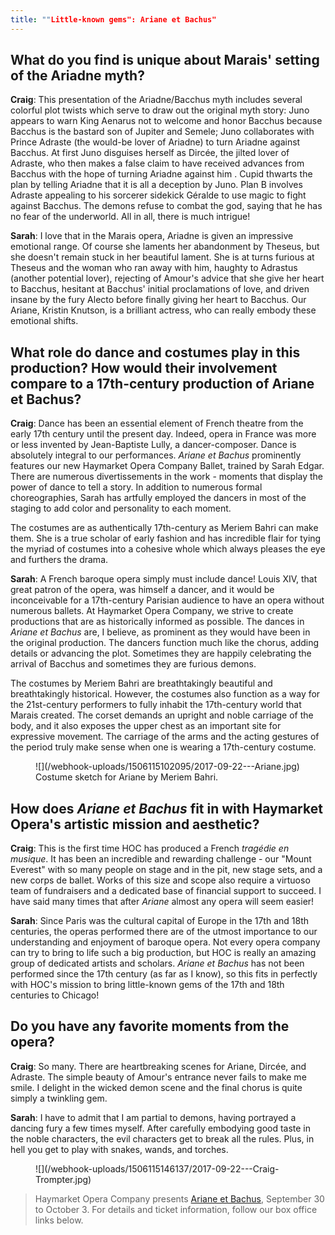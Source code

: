 ```yaml
---
title: ""Little-known gems": Ariane et Bachus"
---
```


## What do you find is unique about Marais' setting of the Ariadne myth? 

**Craig**: This presentation of the Ariadne/Bacchus myth includes several colorful plot twists which serve to draw out the original myth story: Juno appears to warn King Aenarus not to welcome and honor Bacchus because Bacchus is the bastard son of Jupiter and Semele; Juno collaborates with Prince Adraste (the would-be lover of Ariadne) to turn Ariadne against Bacchus. At first Juno disguises herself as Dircée, the jilted lover of Adraste, who then makes a false claim to have received advances from Bacchus with the hope of turning Ariadne against him . Cupid thwarts the plan by telling Ariadne that it is all a deception by Juno. Plan B involves Adraste appealing to his sorcerer sidekick Géralde to use magic to fight against Bacchus. The demons refuse to combat the god, saying that he has no fear of the underworld. All in all, there is much intrigue!

**Sarah**: I love that in the Marais opera, Ariadne is given an impressive emotional range.  Of course she laments her abandonment by Theseus, but she doesn't remain stuck in her beautiful lament. She is at turns furious at Theseus and the woman who ran away with him, haughty to Adrastus (another potential lover), rejecting of Amour's advice that she give her heart to Bacchus, hesitant at Bacchus' initial proclamations of love, and driven insane by the fury Alecto before finally giving her heart to Bacchus. Our Ariane, Kristin Knutson, is a brilliant actress, who can really embody these emotional shifts.

## What role do dance and costumes play in this production? How would their involvement compare to a 17th-century production of Ariane et Bachus?

**Craig**: Dance has been an essential element of French theatre from the early 17th century until the present day. Indeed, opera in France was more or less invented by Jean-Baptiste Lully, a dancer-composer. Dance is absolutely integral to our performances. *Ariane et Bachus* prominently features our new Haymarket Opera Company Ballet, trained by Sarah Edgar. There are numerous divertissements in the work - moments that display the power of dance to tell a story. In addition to numerous formal choreographies, Sarah has artfully employed the dancers in most of the staging to add color and personality to each moment. 

The costumes are as authentically 17th-century as Meriem Bahri can make them. She is a true scholar of early fashion and has incredible flair for tying the myriad of costumes into a cohesive whole which always pleases the eye and furthers the drama. 

**Sarah**: A French baroque opera simply must include dance! Louis XIV, that great patron of the opera, was himself a dancer, and it would be inconceivable for a 17th-century Parisian audience to have an opera without numerous ballets. At Haymarket Opera Company, we strive to create productions that are as historically informed as possible. The dances in *Ariane et Bachus* are, I believe, as prominent as they would have been in the original production. The dancers function much like the chorus, adding details or advancing the plot. Sometimes they are happily celebrating the arrival of Bacchus and sometimes they are furious demons.

The costumes by Meriem Bahri are breathtakingly beautiful and breathtakingly historical. However, the costumes also function as a way for the 21st-century performers to fully inhabit the 17th-century world that Marais created. The corset demands an upright and noble carriage of the body, and it also exposes the upper chest as an important site for expressive movement. The carriage of the arms and the acting gestures of the period truly make sense when one is wearing a 17th-century costume.

<figure data-type="image">
![](/webhook-uploads/1506115102095/2017-09-22---Ariane.jpg)
<figcaption>Costume sketch for Ariane by Meriem Bahri.</figcaption>
</figure>

## How does *Ariane et Bachus* fit in with Haymarket Opera's artistic mission and aesthetic?

**Craig**: This is the first time HOC has produced a French *tragédie en musique*. It has been an incredible and rewarding challenge - our "Mount Everest" with so many people on stage and in the pit, new stage sets, and a new corps de ballet. Works of this size and scope also require a virtuoso team of fundraisers and a dedicated base of financial support to succeed. I have said many times that after *Ariane* almost any opera will seem easier!

**Sarah**: Since Paris was the cultural capital of Europe in the 17th and 18th centuries, the operas performed there are of the utmost importance to our understanding and enjoyment of baroque opera. Not every opera company can try to bring to life such a big production, but HOC is really an amazing group of dedicated artists and scholars. *Ariane et Bachus* has not been performed since the 17th century (as far as I know), so this fits in perfectly with HOC's mission to bring little-known gems of the 17th and 18th centuries to Chicago!

## Do you have any favorite moments from the opera?

**Craig**: So many. There are heartbreaking scenes for Ariane, Dircée, and Adraste. The simple beauty of Amour's entrance never fails to make me smile. I delight in the wicked demon scene and the final chorus is quite simply a twinkling gem.

**Sarah**: I have to admit that I am partial to demons, having portrayed a dancing fury a few times myself. After carefully embodying good taste in the noble characters, the evil characters get to break all the rules. Plus, in hell you get to play with snakes, wands, and torches.

<figure data-type="image">
![](/webhook-uploads/1506115146137/2017-09-22---Craig-Trompter.jpg)
</figure>

>Haymarket Opera Company presents [Ariane et Bachus](http://www.haymarketopera.org/arianeetbachus), September 30 to October 3. For details and ticket information, follow our box office links below.

